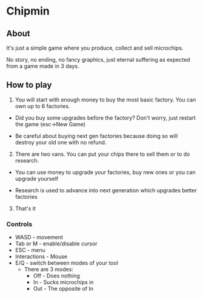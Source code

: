 # Chipmin
 
## About
It's just a simple game where you produce, collect and sell microchips.

No story, no ending, no fancy graphics, just eternal suffering as expected from a game made in 3 days.

## How to play
1. You will start with enough money to buy the most basic factory. You can own up to 6 factories.

- Did you buy some upgrades before the factory? Don't worry, just restart the game (esc->New Game) 

- Be careful about buying next gen factories because doing so will destroy your old one with no refund.

2. There are two vans. You can put your chips there to sell them or to do research.

- You can use money to upgrade your factories, buy new ones or you can upgrade yourself

- Research is used to advance into next generation which upgrades better factories

3. That's it

### Controls
- WASD - movement
- Tab or M - enable/disable cursor
- ESC - menu
- Interactions - Mouse
- E/Q - switch between modes of your tool
  - There are 3 modes:
     - Off - Does nothing
     - In - Sucks microchips in
     - Out - The opposite of In
